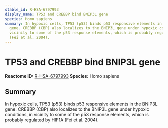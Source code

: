 ```yaml
---
stable_id: R-HSA-6797993
display_name: TP53 and CREBBP bind BNIP3L gene
species: Homo sapiens
summary: In hypoxic cells, TP53 (p53) binds p53 responsive elements in the BNIP3L
  gene. CREBBP (CBP) also localizes to the BNIP3L gene under hypoxic conditions, in
  vicinity to some of the p53 response elements, which is probably regulated by HIF1A
  (Fei et al. 2004).
---
```


# TP53 and CREBBP bind BNIP3L gene
**Reactome ID:** [R-HSA-6797993](https://reactome.org/content/detail/R-HSA-6797993)
**Species:** Homo sapiens

## Summary

In hypoxic cells, TP53 (p53) binds p53 responsive elements in the BNIP3L gene. CREBBP (CBP) also localizes to the BNIP3L gene under hypoxic conditions, in vicinity to some of the p53 response elements, which is probably regulated by HIF1A (Fei et al. 2004).
